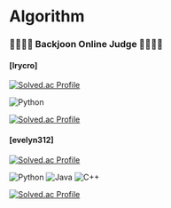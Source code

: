 # Algorithm

### 🌱👩🏻‍💻 Backjoon Online Judge 👩🏻‍💻🌱 </br>

#### [lrycro] </br>
[![Solved.ac Profile](http://mazassumnida.wtf/api/mini/generate_badge?boj=lrycro)](https://solved.ac/lrycro) </br>

![Python](https://img.shields.io/badge/Python-3776AB.svg?&style=for-the-badge&logo=Python&logoColor=white) </br>

[![Solved.ac Profile](http://mazassumnida.wtf/api/v2/generate_badge?boj=lrycro)](https://solved.ac/lrycro) </br>

#### [evelyn312] </br>
[![Solved.ac Profile](http://mazassumnida.wtf/api/mini/generate_badge?boj=evelyn312)](https://solved.ac/evelyn312) </br>

![Python](https://img.shields.io/badge/Python-3776AB.svg?&style=for-the-badge&logo=Python&logoColor=white)
![Java](https://img.shields.io/badge/Java-007396.svg?&style=for-the-badge&logo=Java&logoColor=white)
![C++](https://img.shields.io/badge/C++-00599C.svg?&style=for-the-badge&logo=Cplusplus&logoColor=white)</br>

[![Solved.ac Profile](http://mazassumnida.wtf/api/v2/generate_badge?boj=evelyn312)](https://solved.ac/evelyn312) </br>

